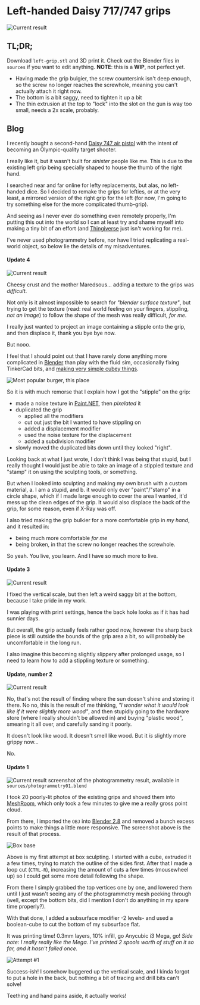 # Left-handed Daisy 717/747 grips

![Current result](blog/result.jpg)

## TL;DR;
Download `left-grip.stl` and 3D print it.
Check out the Blender files in `sources` if you want to edit anything.
**NOTE**: this is a **WIP**, not perfect yet.

  * Having made the grip bulgier, the screw countersink isn't deep enough, so the screw no longer reaches the screwhole, meaning you can't actually attach it right now.
  * The bottom is a bit saggy, need to tighten it up a bit
  * The thin extrusion at the top to "lock" into the slot on the gun is way too small, needs a 2x scale, probably.

## Blog

I recently bought a second-hand [Daisy 747 air pistol](https://www.pyramydair.com/s/m/Daisy_Match_Grade_Avanti_747_Triumph_Match/308) with the intent of becoming an Olympic-quality target shooter.

I really like it, but it wasn't built for *sinister* people like me.
This is due to the existing left grip being specially shaped to house the thumb of the right hand.

I searched near and far online for lefty replacements, but alas, no left-handed dice.
So I decided to remake the grips for lefties, or at the very least, a mirrored version of the right grip for the left (for now, I'm going to try something else for the more complicated thumb-grip).

And seeing as I never ever do something even remotely properly, I'm putting this out into the world so I can at least try and shame myself into making a tiny bit of an effort (and [Thingiverse](http://www.thingiverse.com) just isn't working for me).

I've never used photogrammetry before, nor have I tried replicating a real-world object, so below lie the details of my misadventures.

#### Update 4

![Current result](blog/attempt04.jpg)

Cheesy crust and the mother Maredsous... adding a texture to the grips was *difficult*.

Not only is it almost impossible to search for *"blender surface texture"*, but trying to get the texture (read: real world feeling on your fingers, stippling, *not an image*) to follow the shape of the mesh was really difficult, *for me*.

I really just wanted to project an image containing a stipple onto the grip, and then displace it, thank you bye bye now.

But nooo.

I feel that I should point out that I have rarely done anything more complicated in [Blender](https://www.blender.org/) than play with the fluid sim, occasionally fixing TinkerCad bits, and [making very simple cubey things](https://www.deviantart.com/noshbar).

![Most popular burger, this place](blog/displacehowmuch.jpg)

So it is with much remorse that I explain how I got the "stipple" on the grip:

  * made a noise texture in [Paint.NET](https://www.getpaint.net/), then *pixelated* it
  * duplicated the grip
    * applied all the modifiers
    * cut out just the bit I wanted to have stippling on
    * added a displacement modifier
    * used the noise texture for the displacement
    * added a subdivision modifier
  * slowly moved the duplicated bits down until they looked "right".

Looking back at what I just wrote, I don't think I was being that stupid, but I really thought I would just be able to take an image of a stippled texture and "stamp" it on using the sculpting tools, or something.

But when I looked into sculpting and making my own brush with a custom material, a. I am a stupid, and b. it would only ever "paint"/"stamp" in a circle shape, which if I made large enough to cover the area I wanted, it'd mess up the clean edges of the grip.
It would also displace the back of the grip, for some reason, even if X-Ray was off.

I also tried making the grip bulkier for a more comfortable grip in *my hand*, and it resulted in:

  * being much more comfortable *for me*
  * being broken, in that the screw no longer reaches the screwhole.

So yeah. You live, you learn.
And I have so much more to live.


#### Update 3

![Current result](blog/attempt03.jpg)

I fixed the vertical scale, but then left a weird saggy bit at the bottom, because I take pride in my work.

I was playing with print settings, hence the back hole looks as if it has had sunnier days.

But overall, the grip actually feels rather good now, however the sharp back piece is still outside the bounds of the grip area a bit, so will probably be uncomfortable in the long run.

I also imagine this becoming slightly slippery after prolonged usage, so I need to learn how to add a stippling texture or something.


#### Update, number 2

![Current result](blog/attempt02.jpg)

No, that's not the result of finding where the sun doesn't shine and storing it there.
No no, this is the result of me thinking, *"I wonder what it would look like if it were slightly more wood"*, and then stupidly going to the hardware store (where I really shouldn't be allowed in) and buying "plastic wood", smearing it all over, and carefully sanding it poorly.

It doesn't look like wood.
It doesn't smell like wood.
But it *is* slightly more grippy now...

No.


#### Update 1

![Current result](blog/photogrammetry01.jpg)
screenshot of the photogrammetry result, available in `sources/photogrammetry01.blend`

I took 20 poorly-lit photos of the existing grips and shoved them into [MeshRoom](https://alicevision.org/#meshroom), which only took a few minutes to give me a really gross point cloud.

From there, I imported the `OBJ` into [Blender 2.8](https://www.blender.org/) and removed a bunch excess points to make things a little more responsive. The screenshot above is the result of that process.

![Box base](blog/boxbase.jpg)

Above is my first attempt at box sculpting.
I started with a cube, extruded it a few times, trying to match the outline of the sides first.
After that I made a loop cut (`CTRL-R`), increasing the amount of cuts a few times (mousewheel up) so I could get some more detail following the shape.

From there I simply grabbed the top vertices one by one, and lowered them until I just wasn't seeing any of the photogrammetry mesh peeking through (well, except the bottom bits, did I mention I don't do anything in my spare time properly?).

With that done, I added a subsurface modifier -2 levels- and used a boolean-cube to cut the bottom of my subsurface flat.

It was printing time!
0.3mm layers, 10% infill, go Anycubic i3 Mega, go!
*Side note: I really really like the Mega. I've printed 2 spools worth of stuff on it so far, and it hasn't failed once.* 

![Attempt #1](blog/attempt01.jpg)

Success-ish!
I somehow buggered up the vertical scale, and I kinda forgot to put a hole in the back, but nothing a bit of tracing and drill bits can't solve!

Teething and hand pains aside, it actually works!